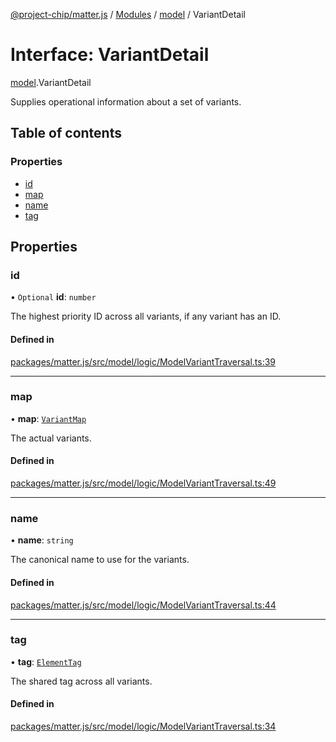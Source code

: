 [@project-chip/matter.js](../README.md) / [Modules](../modules.md) / [model](../modules/model.md) / VariantDetail

# Interface: VariantDetail

[model](../modules/model.md).VariantDetail

Supplies operational information about a set of variants.

## Table of contents

### Properties

- [id](model.VariantDetail.md#id)
- [map](model.VariantDetail.md#map)
- [name](model.VariantDetail.md#name)
- [tag](model.VariantDetail.md#tag)

## Properties

### id

• `Optional` **id**: `number`

The highest priority ID across all variants, if any variant has an ID.

#### Defined in

[packages/matter.js/src/model/logic/ModelVariantTraversal.ts:39](https://github.com/project-chip/matter.js/blob/c0d55745d5279e16fdfaa7d2c564daa31e19c627/packages/matter.js/src/model/logic/ModelVariantTraversal.ts#L39)

___

### map

• **map**: [`VariantMap`](../modules/model.md#variantmap)

The actual variants.

#### Defined in

[packages/matter.js/src/model/logic/ModelVariantTraversal.ts:49](https://github.com/project-chip/matter.js/blob/c0d55745d5279e16fdfaa7d2c564daa31e19c627/packages/matter.js/src/model/logic/ModelVariantTraversal.ts#L49)

___

### name

• **name**: `string`

The canonical name to use for the variants.

#### Defined in

[packages/matter.js/src/model/logic/ModelVariantTraversal.ts:44](https://github.com/project-chip/matter.js/blob/c0d55745d5279e16fdfaa7d2c564daa31e19c627/packages/matter.js/src/model/logic/ModelVariantTraversal.ts#L44)

___

### tag

• **tag**: [`ElementTag`](../enums/model.ElementTag.md)

The shared tag across all variants.

#### Defined in

[packages/matter.js/src/model/logic/ModelVariantTraversal.ts:34](https://github.com/project-chip/matter.js/blob/c0d55745d5279e16fdfaa7d2c564daa31e19c627/packages/matter.js/src/model/logic/ModelVariantTraversal.ts#L34)
